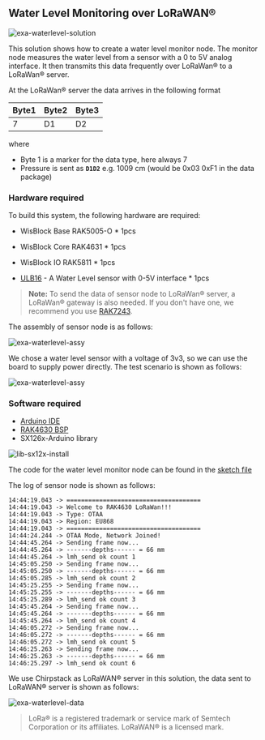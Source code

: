 ## Water Level Monitoring over LoRaWAN®
![exa-waterlevel-solution](../../../../assets/Examples/exa-waterlevel-solution.png)

This solution shows how to create a water level monitor node. The monitor node measures the water level from a sensor with a 0 to 5V analog interface. It then transmits this data frequently over LoRaWan® to a LoRaWan® server. 

At the LoRaWan® server the data arrives in the following format 

| Byte1 | Byte2 | Byte3 |
| -     | -     | -     |
| 7     | D1    | D2    |
where
  - Byte 1 is a marker for the data type, here always 7    
  - Pressure is sent as **`D1D2`** e.g. 1009 cm (would be 0x03 0xF1 in the data package)

### Hardware required
To build this system, the following hardware are required:

- WisBlock Base RAK5005-O * 1pcs

- WisBlock Core RAK4631 * 1pcs 

- WisBlock IO RAK5811 * 1pcs 
- [ULB16](https://www.utopsensors.com/pressure-measurement/level-transmitter/water-level-sensor.html) - A Water Level sensor with 0-5V interface * 1pcs



> **Note:** To send the data of sensor node to LoRaWan® server,  a  LoRaWan® gateway is also needed. If you don't have one, we recommend you use [RAK7243](https://store.rakwireless.com/products/rak7243c-pilot-gateway).



The assembly of sensor node is as follows:

![exa-waterlevel-assy](../../../../assets/repo/exa-waterlevel-assy.png)

We chose a water level sensor with a voltage of 3v3, so we can use the board to supply power directly.  The test scenario is shown as follows:

![exa-waterlevel-assy](../../../../assets/Examples/exa-waterlevel-assy.png)



### Software required

- [Arduino IDE](https://www.arduino.cc/en/Main/Software)
- [RAK4630 BSP](https://github.com/RAKWireless/RAK-nRF52-Arduino)
- SX126x-Arduino library

![lib-sx12x-install](../../../../assets/Arduino/lib-sx12x-install.png)


The code for the water level monitor node can be found in the [sketch file](https://github.com/RAKWireless/WisBlock/blob/master/examples/RAK4630/solutions/Water_Level_Monitoring/Water_Level_Monitoring.ino)

<!--
The code for the water level monitor node is as follows:
```cpp
#include <Arduino.h>
#include <LoRaWan-RAK4630.h>
#include <SPI.h>
#define ULB6_SENSOR

// Check if the board has an LED port defined
#ifndef LED_BUILTIN
#define LED_BUILTIN 35
#endif

#ifndef LED_BUILTIN2
#define LED_BUILTIN2 36
#endif

bool doOTAA = true;
#define SCHED_MAX_EVENT_DATA_SIZE APP_TIMER_SCHED_EVENT_DATA_SIZE /**< Maximum size of scheduler events. */
#define SCHED_QUEUE_SIZE 60  /**< Maximum number of events in the scheduler queue. */

#define LORAWAN_DATERATE DR_0
#define LORAWAN_TX_POWER TX_POWER_0
#define JOINREQ_NBTRIALS 3 /**< Number of trials for the join request. */
DeviceClass_t gCurrentClass = CLASS_A;
lmh_confirm gCurrentConfirm = LMH_CONFIRMED_MSG;
uint8_t gAppPort = LORAWAN_APP_PORT;

/**@brief Structure containing LoRaWan parameters, needed for lmh_init()
*/
static lmh_param_t lora_param_init = {LORAWAN_ADR_ON , LORAWAN_DATERATE, LORAWAN_PUBLIC_NETWORK, JOINREQ_NBTRIALS, LORAWAN_TX_POWER, LORAWAN_DUTYCYCLE_OFF};

// Foward declaration
static void lorawan_has_joined_handler(void);
static void lorawan_rx_handler(lmh_app_data_t *app_data);
static void lorawan_confirm_class_handler(DeviceClass_t Class);
static void send_lora_frame(void);

/**@brief Structure containing LoRaWan callback functions, needed for lmh_init()
*/
static lmh_callback_t lora_callbacks = {BoardGetBatteryLevel, BoardGetUniqueId, BoardGetRandomSeed,
                                        lorawan_rx_handler, lorawan_has_joined_handler, lorawan_confirm_class_handler
                                       };


//OTAA keys
uint8_t nodeDeviceEUI[8] = {0x67, 0x79, 0x6e, 0xad, 0xf6, 0xab, 0xd2, 0x16};
uint8_t nodeAppEUI[8] = {0xB8, 0x27, 0xEB, 0xFF, 0xFE, 0x39, 0x00, 0x00};
uint8_t nodeAppKey[16] = {0x77, 0x77, 0x77, 0x77, 0x77, 0x77, 0x77, 0x77, 0x77, 0x77, 0x77, 0x77, 0x77, 0x77, 0x77, 0x77};


// Private defination
#define LORAWAN_APP_DATA_BUFF_SIZE 64  /**< buffer size of the data to be transmitted. */
#define LORAWAN_APP_INTERVAL 20000 /**< Defines for user timer, the application data transmission interval. 20s, value in [ms]. */
static uint8_t m_lora_app_data_buffer[LORAWAN_APP_DATA_BUFF_SIZE]; //< Lora user application data buffer.
static lmh_app_data_t m_lora_app_data = {m_lora_app_data_buffer, 0, 0, 0, 0}; //< Lora user application data structure.

TimerEvent_t appTimer;
static uint32_t timers_init(void);

static uint32_t count = 0;
static uint32_t count_fail = 0;


void setup()
{
  pinMode(LED_BUILTIN, OUTPUT);
  digitalWrite(LED_BUILTIN, LOW);

  /*
     WisBLOCK 5811 Power On
  */
  pinMode(17, OUTPUT);
  digitalWrite(17, HIGH);

  pinMode(A1, INPUT_PULLDOWN);
  analogReference(AR_INTERNAL_3_0);
  analogOversampling(128);

  // Initialize LoRa chip.
  lora_rak4630_init();


  // Initialize Serial for debug output
  Serial.begin(115200);
  while (!Serial) {
    delay(10);
  }
  Serial.println("=====================================");
  Serial.println("Welcome to RAK4630 LoRaWan!!!");
  Serial.println("Type: OTAA");


#if defined(REGION_AS923)
  Serial.println("Region: AS923");
#elif defined(REGION_AU915)
  Serial.println("Region: AU915");
#elif defined(REGION_CN470)
  Serial.println("Region: CN470");
#elif defined(REGION_CN779)
  Serial.println("Region: CN779");
#elif defined(REGION_EU433)
  Serial.println("Region: EU433");
#elif defined(REGION_IN865)
  Serial.println("Region: IN865");
#elif defined(REGION_EU868)
  Serial.println("Region: EU868");
#elif defined(REGION_KR920)
  Serial.println("Region: KR920");
#elif defined(REGION_US915)
  Serial.println("Region: US915");
#elif defined(REGION_US915_HYBRID)
  Serial.println("Region: US915_HYBRID");
#else
  Serial.println("Please define a region in the compiler options.");
#endif
  Serial.println("=====================================");


  //creat a user timer to send data to server period
  uint32_t err_code;
  err_code = timers_init();
  if (err_code != 0)
  {
    Serial.printf("timers_init failed - %d\n", err_code);
  }

  // Setup the EUIs and Keys
  lmh_setDevEui(nodeDeviceEUI);
  lmh_setAppEui(nodeAppEUI);
  lmh_setAppKey(nodeAppKey);

  // Initialize LoRaWan
  err_code = lmh_init(&lora_callbacks, lora_param_init, doOTAA);
  if (err_code != 0)
  {
    Serial.printf("lmh_init failed - %d\n", err_code);
  }

  // Start Join procedure
  lmh_join();
}

void loop()
{
  // Handle Radio events
  Radio.IrqProcess();
}

/**@brief LoRa function for handling HasJoined event.
*/
void lorawan_has_joined_handler(void)
{
  Serial.println("OTAA Mode, Network Joined!");

  lmh_error_status ret = lmh_class_request(gCurrentClass);
  if (ret == LMH_SUCCESS)
  {
    delay(1000);
    TimerSetValue(&appTimer, LORAWAN_APP_INTERVAL);
    TimerStart(&appTimer);
  }
}

/**@brief Function for handling LoRaWan received data from Gateway

   @param[in] app_data  Pointer to rx data
*/
void lorawan_rx_handler(lmh_app_data_t *app_data)
{
  Serial.printf("LoRa Packet received on port %d, size:%d, rssi:%d, snr:%d, data:%s\n",
                app_data->port, app_data->buffsize, app_data->rssi, app_data->snr, app_data->buffer);

}

void lorawan_confirm_class_handler(DeviceClass_t Class)
{
  Serial.printf("switch to class %c done\n", "ABC"[Class]);
  // Informs the server that switch has occurred ASAP
  m_lora_app_data.buffsize = 0;
  m_lora_app_data.port = gAppPort;
  lmh_send(&m_lora_app_data, gCurrentConfirm);
}

#ifdef ULB6_SENSOR

int get_depths(void)
{
  int i;

  int sensor_pin = A1;   // select the input pin for the potentiometer
  int mcu_ain_value = 0;  // variable to store the value coming from the sensor

  int depths;         // variable to store the value of oil depths
  int average_value;
  float voltage_ain, voltage_sensor;

  for (i = 0; i < 5; i++)
  {
    mcu_ain_value += analogRead(sensor_pin);
  }
  average_value = mcu_ain_value / i;

  voltage_ain = average_value * 3.0 / 1024; //raef 3.0v / 10bit ADC

  voltage_sensor = voltage_ain / 0.6;       //WisBlock RAK5811 (0 ~ 5V).   Input signal reduced to 6/10 and output

  depths =  (voltage_sensor * 1000 - 574) * 2.5; //Convert to millivolt. 574mv is the default output from sensor

  //  Serial.printf("-------average_value------ = %d\n", average_value);
  //  Serial.printf("-------voltage_sensor------ = %f\n", voltage_sensor);
  Serial.printf("-------depths------ = %d mm\n", depths);
  return depths;
}
#endif

void send_lora_frame(void)
{
  int depths;

  if (lmh_join_status_get() != LMH_SET)
  {
    //Not joined, try again later
    return;
  }

  depths = get_depths();      //Depth range: (0 ~ 5000mm)

  uint32_t i = 0;

  m_lora_app_data.port = gAppPort;
  m_lora_app_data.buffer[i++] = 0x07;
  m_lora_app_data.buffer[i++] = (depths >> 8) & 0xFF;
  m_lora_app_data.buffer[i++] = depths & 0xFF;
  m_lora_app_data.buffsize = i;

  lmh_error_status error = lmh_send(&m_lora_app_data, gCurrentConfirm);
  if (error == LMH_SUCCESS)
  {
    count++;
    Serial.printf("lmh_send ok count %d\n", count);
  }
  else
  {
    count_fail++;
    Serial.printf("lmh_send fail count %d\n", count_fail);
  }
}

/**@brief Function for handling user timerout event.
*/
void tx_lora_periodic_handler(void)
{
  TimerSetValue(&appTimer, LORAWAN_APP_INTERVAL);
  TimerStart(&appTimer);
  Serial.println("Sending frame now...");
  send_lora_frame();
}

/**@brief Function for the Timer initialization.

   @details Initializes the timer module. This creates and starts application timers.
*/
uint32_t timers_init(void)
{
  TimerInit(&appTimer, tx_lora_periodic_handler);
  return 0;
}
```

-->

The log of sensor node is shown as follows:

```
14:44:19.043 -> =====================================
14:44:19.043 -> Welcome to RAK4630 LoRaWan!!!
14:44:19.043 -> Type: OTAA
14:44:19.043 -> Region: EU868
14:44:19.043 -> =====================================
14:44:24.244 -> OTAA Mode, Network Joined!
14:44:45.264 -> Sending frame now...
14:44:45.264 -> -------depths------ = 66 mm
14:44:45.264 -> lmh_send ok count 1
14:45:05.250 -> Sending frame now...
14:45:05.250 -> -------depths------ = 66 mm
14:45:05.285 -> lmh_send ok count 2
14:45:25.255 -> Sending frame now...
14:45:25.255 -> -------depths------ = 66 mm
14:45:25.289 -> lmh_send ok count 3
14:45:45.264 -> Sending frame now...
14:45:45.264 -> -------depths------ = 66 mm
14:45:45.264 -> lmh_send ok count 4
14:46:05.272 -> Sending frame now...
14:46:05.272 -> -------depths------ = 66 mm
14:46:05.272 -> lmh_send ok count 5
14:46:25.263 -> Sending frame now...
14:46:25.263 -> -------depths------ = 66 mm
14:46:25.297 -> lmh_send ok count 6
```



We use Chirpstack as LoRaWAN® server in this solution, the data sent to LoRaWAN® server is shown as follows:

![exa-waterlevel-data](../../../../assets/Examples/exa-waterlevel-data.png)





> LoRa® is a registered trademark or service mark of Semtech Corporation or its affiliates. LoRaWAN® is a licensed mark.